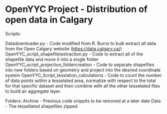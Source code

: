 # OpenYYC Project - Distribution of open data in Calgary

Scripts:

Datadownloader.py - Code modified from R. Burns to bulk extract all data from the Open Calgary website (https://data.calgary.ca/)
OpenYYC_script_shapefile)extraction.py - Code to extract all of the shapefile data and move it into a single folder
OpenYYC_script_projection_foldercreation - Code to separate shapefiles into new folders based on geometry and project into the desired coordinate system
OpenYYC_Script_tesslation_calculations - Code to count the number of data points within a tesselated area, normalize with respect to the total for that specific dataset and then combine with all the other tesselated files to build an aggregate layer.

Folders:
Archive - Previous code snippits to be removed at a later date
Data - The tessellated shapefiles zipped
